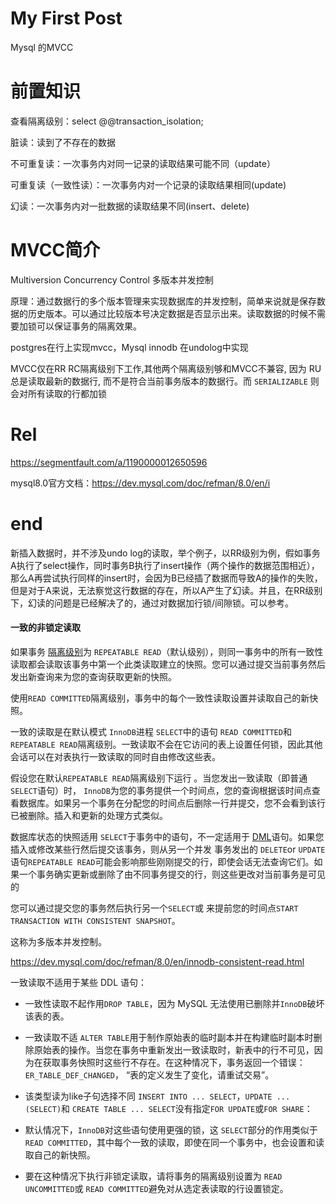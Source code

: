 # My First Post


Mysql 的MVCC

# 前置知识

查看隔离级别：select @@transaction_isolation;

脏读：读到了不存在的数据

不可重复读：一次事务内对同一记录的读取结果可能不同（update）

可重复读（一致性读）：一次事务内对一个记录的读取结果相同(update)

幻读：一次事务内对一批数据的读取结果不同(insert、delete)

# MVCC简介

Multiversion Concurrency Control 多版本并发控制

原理：通过数据行的多个版本管理来实现数据库的并发控制，简单来说就是保存数据的历史版本。可以通过比较版本号决定数据是否显示出来。读取数据的时候不需要加锁可以保证事务的隔离效果。

postgres在行上实现mvcc，Mysql innodb 在undolog中实现

MVCC仅在RR RC隔离级别下工作,其他两个隔离级别够和MVCC不兼容, 因为 RU总是读取最新的数据行, 而不是符合当前事务版本的数据行。而 `SERIALIZABLE` 则会对所有读取的行都加锁



# Rel

https://segmentfault.com/a/1190000012650596

mysql8.0官方文档：https://dev.mysql.com/doc/refman/8.0/en/i

# end

新插入数据时，并不涉及undo log的读取，举个例子，以RR级别为例，假如事务A执行了select操作，同时事务B执行了insert操作（两个操作的数据范围相近），那么A再尝试执行同样的insert时，会因为B已经插了数据而导致A的操作的失败，但是对于A来说，无法察觉这行数据的存在，所以A产生了幻读。并且，在RR级别下，幻读的问题是已经解决了的，通过对数据加行锁/间隙锁。可以参考。



#### 一致的非锁定读取

如果事务 [隔离级别](https://dev.mysql.com/doc/refman/8.0/en/glossary.html#glos_isolation_level)为 `REPEATABLE READ`（默认级别），则同一事务中的所有一致性读取都会读取该事务中第一个此类读取建立的快照。您可以通过提交当前事务然后发出新查询来为您的查询获取更新的快照。

使用`READ COMMITTED`隔离级别，事务中的每个一致性读取设置并读取自己的新快照。

一致的读取是在默认模式 `InnoDB`进程 `SELECT`中的语句 `READ COMMITTED`和 `REPEATABLE READ`隔离级别。一致读取不会在它访问的表上设置任何锁，因此其他会话可以在对表执行一致读取的同时自由修改这些表。

假设您在默认`REPEATABLE READ`隔离级别下运行 。当您发出一致读取（即普通 `SELECT`语句）时， `InnoDB`为您的事务提供一个时间点，您的查询根据该时间点查看数据库。如果另一个事务在分配您的时间点后删除一行并提交，您不会看到该行已被删除。插入和更新的处理方式类似。

数据库状态的快照适用 `SELECT`于事务中的语句，不一定适用于 [DML](https://dev.mysql.com/doc/refman/8.0/en/glossary.html#glos_dml)语句。如果您插入或修改某些行然后提交该事务，则从另一个并发 事务发出的 `DELETE`or `UPDATE`语句`REPEATABLE READ`可能会影响那些刚刚提交的行，即使会话无法查询它们。如果一个事务确实更新或删除了由不同事务提交的行，则这些更改对当前事务是可见的

您可以通过提交您的事务然后执行另一个`SELECT`或 来提前您的时间点`START TRANSACTION WITH CONSISTENT SNAPSHOT`。

这称为多版本并发控制。

https://dev.mysql.com/doc/refman/8.0/en/innodb-consistent-read.html

一致读取不适用于某些 DDL 语句：

- 一致性读取不起作用`DROP TABLE`，因为 MySQL 无法使用已删除并`InnoDB`破坏该表的表。

- 一致读取不适 `ALTER TABLE`用于制作原始表的临时副本并在构建临时副本时删除原始表的操作。当您在事务中重新发出一致读取时，新表中的行不可见，因为在获取事务快照时这些行不存在。在这种情况下，事务返回一个错误： `ER_TABLE_DEF_CHANGED`， “表的定义发生了变化，请重试交易”。

- 该类型读为like子句选择不同 `INSERT INTO ... SELECT`，`UPDATE ... (SELECT)`和 `CREATE TABLE ... SELECT`没有指定`FOR UPDATE`或`FOR SHARE`：

- 默认情况下，`InnoDB`对这些语句使用更强的锁，这 `SELECT`部分的作用类似于 `READ COMMITTED`，其中每个一致的读取，即使在同一个事务中，也会设置和读取自己的新快照。

- 要在这种情况下执行非锁定读取，请将事务的隔离级别设置为 `READ UNCOMMITTED`或 `READ COMMITTED`避免对从选定表读取的行设置锁定。



# 

